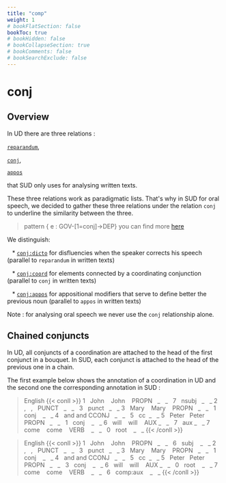 ```yaml
---
title: "comp"
weight: 1
# bookFlatSection: false
bookToc: true
# bookHidden: false
# bookCollapseSection: true
# bookComments: false
# bookSearchExclude: false
---
```


# conj

## Overview 

In UD there are three relations :

[`reparandum`](https://universaldependencies.org/u/dep/reparandum.html),

[`conj`](https://universaldependencies.org/u/dep/conj.html),

[`appos`](https://universaldependencies.org/u/dep/appos.html)

that SUD only uses for analysing written texts.

These three relations work as paradigmatic lists. That's why in SUD for oral speech, we decided to gather these three relations under the relation `conj` to underline the similarity between the three.

> pattern { e : GOV-[1=conj]->DEP}
> you can find more [here](http://universal.grew.fr/?custom=63ff56c2f1034)

We distinguish:

   * [`conj:dicto`](./conj_dicto.md) for disfluencies when the speaker corrects his speech (parallel to `reparandum` in written texts)

   * [`conj:coord`](./conj_coord.md) for elements connected by a coordinating conjunction (parallel to `conj` in written texts)

   * [`conj:appos`](./conj_appos.md) for appositional modifiers that serve to define better the previous noun (parallel to `appos` in written texts)

Note : for analysing oral speech we never use the `conj` relationship alone.


## Chained conjuncts

In UD, all conjuncts of a coordination are attached to the head of the first conjunct in a bouquet. In SUD, each conjunct is attached to the head of the previous one in a chain.


The first example below shows the annotation of a coordination in UD and the second one the corresponding annotation in SUD : 
  
> English
{{< conll >}}
1   John    John    PROPN   _   _   7   nsubj   _   _
2   ,   ,   PUNCT   _   _   3   punct   _   _
3   Mary    Mary    PROPN   _   _   1   conj    _   _
4   and and CCONJ   _   _   5   cc  _   _
5   Peter   Peter   PROPN   _   _   1   conj    _   _
6   will    will    AUX _   _   7   aux _   _
7   come    come    VERB    _   _   0   root    _   _
{{< /conll >}}


> English
{{< conll >}}
1   John    John    PROPN   _   _   6   subj    _   _
2   ,   ,   PUNCT   _   _   3   punct   _   _
3   Mary    Mary    PROPN   _   _   1   conj    _   _
4   and and CCONJ   _   _   5   cc  _   _
5   Peter   Peter   PROPN   _   _   3   conj    _   _
6   will    will    AUX _   _   0   root    _   _
7   come    come    VERB    _   _   6   comp:aux    _   _
{{< /conll >}}
